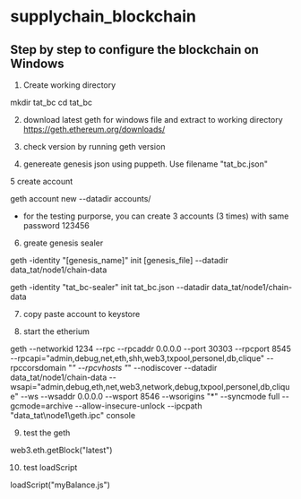 # supplychain_blockchain

## Step by step to configure the blockchain on Windows

1. Create working directory

mkdir tat_bc
cd tat_bc

2. download latest geth for windows file and extract to working directory
https://geth.ethereum.org/downloads/

3. check version by running
geth version

4. genereate genesis json using puppeth. Use filename "tat_bc.json"

5 create account

geth account new --datadir accounts/

* for the testing purporse, you can create 3 accounts (3 times) with same password 123456

6. greate genesis sealer

geth -identity "[genesis_name]" init [genesis_file] --datadir data_tat/node1/chain-data

geth -identity "tat_bc-sealer" init tat_bc.json --datadir data_tat/node1/chain-data

7. copy paste account to keystore

8. start the etherium

geth --networkid 1234 --rpc --rpcaddr 0.0.0.0 --port 30303 --rpcport 8545 --rpcapi="admin,debug,net,eth,shh,web3,txpool,personel,db,clique" --rpccorsdomain "*" --rpcvhosts "*" --nodiscover --datadir data_tat/node1/chain-data --wsapi="admin,debug,eth,net,web3,network,debug,txpool,personel,db,clique" --ws --wsaddr 0.0.0.0 --wsport 8546 --wsorigins "*" --syncmode full --gcmode=archive --allow-insecure-unlock --ipcpath "data_tat\node1\geth.ipc" console 

9. test the geth

web3.eth.getBlock("latest")

10. test loadScript

loadScript("myBalance.js")
